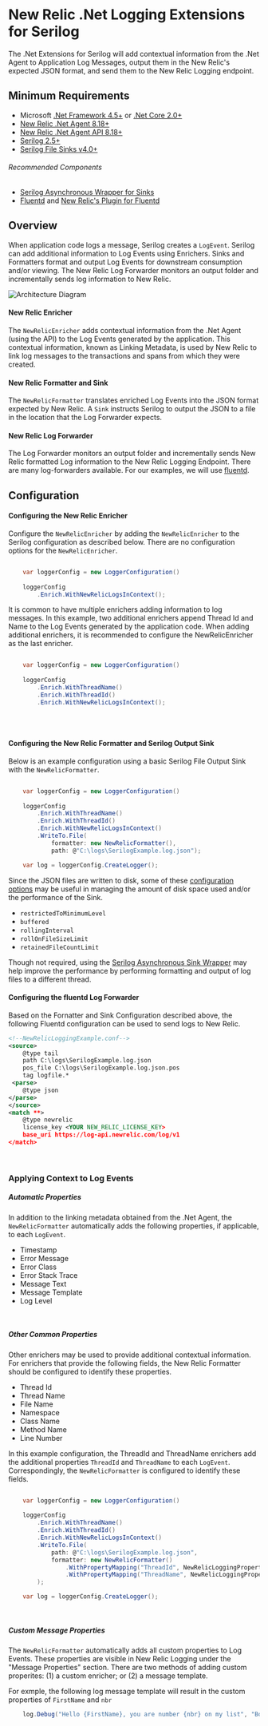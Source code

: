 ﻿# New Relic .Net Logging Extensions for Serilog
The .Net Extensions for Serilog will add contextual information from the .Net Agent to Application Log Messages, output them in the New Relic's expected JSON format, and send them to the New Relic Logging endpoint.


## Minimum Requirements

* Microsoft <a target="_blank" href="https://dotnet.microsoft.com/download/dotnet-framework">.Net Framework 4.5+</a> or  <a target="_blank" href="https://dotnet.microsoft.com/download/dotnet-core">.Net Core 2.0+</a>
* <a target="_blank" href="https://docs.newrelic.com/docs/release-notes/agent-release-notes/net-release-notes">New Relic .Net Agent 8.18+<a>
* <a target="_blank" href="https://docs.newrelic.com/docs/agents/net-agent/net-agent-api" target="_blank">New Relic .Net Agent API 8.18+</a>
* <a target="_blank" href="https://serilog.net/">Serilog 2.5+</a>
* <a target="_blank" href="https://www.nuget.org/packages/Serilog.Sinks.File/">Serilog File Sinks v4.0+</a>

###### Recommended Components
* <a target="_blank" href="https://www.nuget.org/packages/Serilog.Sinks.Async"> Serilog Asynchronous Wrapper for Sinks</a>
* <a target="_blank" href="https://www.fluentd.org/download">Fluentd</a> and <a target="_blank" href="https://github.com/newrelic/newrelic-fluentd-output">New Relic's Plugin for Fluentd</a> 


## Overview
When application code logs a message, Serilog creates a ```LogEvent```.  Serilog can add additional information to Log Events using Enrichers.  Sinks and Formatters format and output Log Events for downstream consumption and/or viewing.  The New Relic Log Forwarder monitors an output folder and incrementally sends log information to New Relic.

![Architecture Diagram](ArchitectureDiagram.svg)

#### New Relic Enricher
The ```NewRelicEnricher``` adds contextual information from the .Net Agent (using the API) to the Log Events generated by the application.  This contextual information, known as Linking Metadata, is used by New Relic to link log messages to the transactions and spans from which they were created.

#### New Relic Formatter and Sink
The ```NewRelicFormatter``` translates enriched Log Events into the JSON format expected by New Relic.  A ```Sink``` instructs Serilog to output the JSON to a file in the location that the Log Forwarder expects.

#### New Relic Log Forwarder
The Log Forwarder monitors an output folder and incrementally sends New Relic formatted Log information to the New Relic Logging Endpoint.  There are many log-forwarders available.  For our examples, we will use <a href="https://www.fluentd.org/" target="_blank">fluentd</a>.


## Configuration


#### Configuring the New Relic Enricher
Configure the ```NewRelicEnricher``` by adding the ```NewRelicEnricher``` to the Serilog configuration as described below.  There are no configuration options for the ```NewRelicEnricher```.

```csharp

    var loggerConfig = new LoggerConfiguration()
        
    loggerConfig
        .Enrich.WithNewRelicLogsInContext();

```

It is common to have multiple enrichers adding information to log messages.  In this example, two additional enrichers append Thread Id and Name to the Log Events generated by the application code.  When adding additional enrichers, it is recommended to configure the NewRelicEnricher as the last enricher.

```csharp

    var loggerConfig = new LoggerConfiguration()
        
    loggerConfig
        .Enrich.WithThreadName()
        .Enrich.WithThreadId()    
        .Enrich.WithNewRelicLogsInContext();
        
```
<br/>

#### Configuring the New Relic Formatter and Serilog Output Sink
Below is an example configuration using a basic Serilog File Output Sink with  the ```NewRelicFormatter```.

```csharp

    var loggerConfig = new LoggerConfiguration()
        
    loggerConfig
        .Enrich.WithThreadName()
        .Enrich.WithThreadId()    
        .Enrich.WithNewRelicLogsInContext()
        .WriteTo.File(
            formatter: new NewRelicFormatter(), 
            path: @"C:\logs\SerilogExample.log.json");

    var log = loggerConfig.CreateLogger();

```

Since the JSON files are written to disk, some of these <a href="https://github.com/serilog/serilog-sinks-file" target="_blank">configuration options</a> may be useful in managing the amount of disk space used and/or the performance of the Sink.

* ```restrictedToMinimumLevel```
* ```buffered```
* ```rollingInterval```
* ```rollOnFileSizeLimit```
* ```retainedFileCountLimit```

Though not required, using the <a href="https://www.nuget.org/packages/Serilog.Sinks.Async" target="_blank">Serilog Asynchronous Sink Wrapper</a> may help improve the performance by performing formatting and output of log files to a different thread.
<br/>

#### Configuring the fluentd Log Forwarder
Based on the Fornatter and Sink Configuration described above, the following Fluentd configuration can be used to send logs to New Relic.


```xml
<!--NewRelicLoggingExample.conf-->
<source> 
    @type tail 
    path C:\logs\SerilogExample.log.json
    pos_file C:\logs\SerilogExample.log.json.pos 
    tag logfile.*
 <parse> 
    @type json 
</parse>
</source>
<match **> 
    @type newrelic 
    license_key <YOUR NEW_RELIC_LICENSE_KEY>
    base_uri https://log-api.newrelic.com/log/v1
</match>
```

<br/>

### Applying Context to Log Events



##### Automatic Properties
In addition to the linking metadata obtained from the .Net Agent, the ```NewRelicFormatter``` automatically adds the following properties, if applicable, to each ```LogEvent```.

* Timestamp
* Error Message
* Error Class
* Error Stack Trace
* Message Text
* Message Template
* Log Level
<br/>

##### Other Common Properties
Other enrichers may be used to provide additional contextual information.  For enrichers that provide the following fields, the New Relic Formatter should be configured to identify these properties.

* Thread Id
* Thread Name
* File Name
* Namespace
* Class Name
* Method Name
* Line Number
  
In this example configuration, the ThreadId and ThreadName enrichers add the additional properties ```ThreadId``` and ```ThreadName``` to each ```LogEvent```.  Correspondingly, the ```NewRelicFormatter``` is configured to identify these fields.

```csharp

    var loggerConfig = new LoggerConfiguration()
        
    loggerConfig
        .Enrich.WithThreadName()                                                            //Captures the Thread Id and adds it as the "ThreadId" property to the LogEvent
        .Enrich.WithThreadId()                                                              //Captures the Thread Name and adds it as the "ThreadName" property to the LogEvent
        .Enrich.WithNewRelicLogsInContext()
        .WriteTo.File(
            path: @"C:\logs\SerilogExample.log.json",
            formatter: new NewRelicFormatter()
                .WithPropertyMapping("ThreadId", NewRelicLoggingProperty.ThreadId)          //Identifies the "ThreadId" Property on the Log Event as the Thread Id
                .WithPropertyMapping("ThreadName", NewRelicLoggingProperty.ThreadName)      //Identifies the "ThreadName" Property on the Log Event as the Thread Name
        );

    var log = loggerConfig.CreateLogger();

```
<br/>

##### Custom Message Properties
The ```NewRelicFormatter``` automatically adds all custom properties to Log Events.  These properties are visible in New Relic Logging under the "Message Properties" section.  There are two methods of adding custom properites: (1) a custom enricher; or (2) a message template.

For exmple, the following log message template will result in the custom properties of ```FirstName``` and ```nbr```

```csharp
    log.Debug("Hello {FirstName}, you are number {nbr} on my list", "Bob", 32);
```
